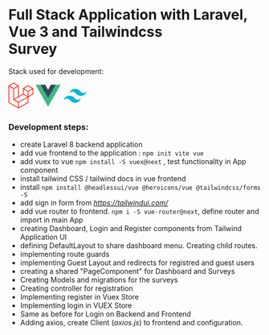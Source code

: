 # Full Stack Application with Laravel, Vue 3 and Tailwindcss <br/> Survey

Stack used for development:
<!-- Logo Laravel -->
<div style="display:inline-block;">
<svg xmlns="http://www.w3.org/2000/svg" width="50" height="52" viewBox="0 0 50 52"><title>Logomark</title><path d="M49.626 11.564a.809.809 0 0 1 .028.209v10.972a.8.8 0 0 1-.402.694l-9.209 5.302V39.25c0 .286-.152.55-.4.694L20.42 51.01c-.044.025-.092.041-.14.058-.018.006-.035.017-.054.022a.805.805 0 0 1-.41 0c-.022-.006-.042-.018-.063-.026-.044-.016-.09-.03-.132-.054L.402 39.944A.801.801 0 0 1 0 39.25V6.334c0-.072.01-.142.028-.21.006-.023.02-.044.028-.067.015-.042.029-.085.051-.124.015-.026.037-.047.055-.071.023-.032.044-.065.071-.093.023-.023.053-.04.079-.06.029-.024.055-.05.088-.069h.001l9.61-5.533a.802.802 0 0 1 .8 0l9.61 5.533h.002c.032.02.059.045.088.068.026.02.055.038.078.06.028.029.048.062.072.094.017.024.04.045.054.071.023.04.036.082.052.124.008.023.022.044.028.068a.809.809 0 0 1 .028.209v20.559l8.008-4.611v-10.51c0-.07.01-.141.028-.208.007-.024.02-.045.028-.068.016-.042.03-.085.052-.124.015-.026.037-.047.054-.071.024-.032.044-.065.072-.093.023-.023.052-.04.078-.06.03-.024.056-.05.088-.069h.001l9.611-5.533a.801.801 0 0 1 .8 0l9.61 5.533c.034.02.06.045.09.068.025.02.054.038.077.06.028.029.048.062.072.094.018.024.04.045.054.071.023.039.036.082.052.124.009.023.022.044.028.068zm-1.574 10.718v-9.124l-3.363 1.936-4.646 2.675v9.124l8.01-4.611zm-9.61 16.505v-9.13l-4.57 2.61-13.05 7.448v9.216l17.62-10.144zM1.602 7.719v31.068L19.22 48.93v-9.214l-9.204-5.209-.003-.002-.004-.002c-.031-.018-.057-.044-.086-.066-.025-.02-.054-.036-.076-.058l-.002-.003c-.026-.025-.044-.056-.066-.084-.02-.027-.044-.05-.06-.078l-.001-.003c-.018-.03-.029-.066-.042-.1-.013-.03-.03-.058-.038-.09v-.001c-.01-.038-.012-.078-.016-.117-.004-.03-.012-.06-.012-.09v-.002-21.481L4.965 9.654 1.602 7.72zm8.81-5.994L2.405 6.334l8.005 4.609 8.006-4.61-8.006-4.608zm4.164 28.764l4.645-2.674V7.719l-3.363 1.936-4.646 2.675v20.096l3.364-1.937zM39.243 7.164l-8.006 4.609 8.006 4.609 8.005-4.61-8.005-4.608zm-.801 10.605l-4.646-2.675-3.363-1.936v9.124l4.645 2.674 3.364 1.937v-9.124zM20.02 38.33l11.743-6.704 5.87-3.35-8-4.606-9.211 5.303-8.395 4.833 7.993 4.524z" fill="#FF2D20" fill-rule="evenodd"/></svg>
<!-- Logo VueJS -->
<svg xmlns="http://www.w3.org/2000/svg" version="1.1" width="50" height="52" viewBox="0 0 261.76 226.69"><g transform="matrix(1.3333 0 0 -1.3333 -76.311 313.34)"><g transform="translate(178.06 235.01)"><path d="m0 0-22.669-39.264-22.669 39.264h-75.491l98.16-170.02 98.16 170.02z" fill="#41b883"/></g><g transform="translate(178.06 235.01)"><path d="m0 0-22.669-39.264-22.669 39.264h-36.227l58.896-102.01 58.896 102.01z" fill="#34495e"/></g></g></svg>
<!-- Logo Tailwind -->
<svg xmlns="http://www.w3.org/2000/svg" width="50" height="52" viewBox="0 0 1000 1000" fill="none">
<path d="M489.5 226.499C328 231.632 280 346.999 269 409.499C283.333 386.332 328.5 335.5 395 335.5C472.5 335.5 531.5 422 567.5 449C611.237 481.803 699.123 525.115 814.5 490C906.5 462 949.167 364.332 958.5 317.999C914 378.499 846.5 414.838 763 371.999C705.5 342.499 662.5 221 489.5 226.499Z" fill="#07B6D5"/>
<path d="M261 500.999C99.5 506.132 51.5 621.499 40.5 683.999C54.8333 660.832 100 610 166.5 610C244 610 303 696.5 339 723.5C382.737 756.303 470.623 799.615 586 764.5C678 736.5 720.667 638.832 730 592.499C685.5 652.999 618 689.338 534.5 646.499C477 616.999 434 495.5 261 500.999Z" fill="#07B6D5"/>
</svg>
</div>

<br/>

### Development steps:

- create Laravel 8 backend application
- add vue frontend to the application : ```npm init vite vue```
- add vuex to vue ```npm install -S vuex@next``` , test functionality in App component
- install tailwind CSS / tailwind docs in vue frontend
- install ```npm install @headlessui/vue @heroicons/vue @tailwindcss/forms -S```
- add sign in form from _https://tailwindui.com/_
- add vue router to frontend. ```npm i -S vue-router@next```, define router and import in main App
- creating Dashboard, Login and Register components from Tailwind Application UI
- defining DefaultLayout to share dashboard menu. Creating child routes.
- implementing route guards
- implementing Guest Layout and redirects for registred and guest users
- creating a shared "PageComponent" for Dashboard and Surveys
- Creating Models and migrations for the surveys
- Creating controller for registration
- Implementing register in Vuex Store
- Implementing login in VUEX Store
- Same as before for Login on Backend and Frontend
- Adding axios, create Client (_axios.js_) to frontend and configuration.



